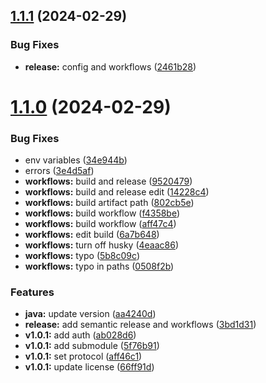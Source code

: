 ## [1.1.1](https://github.com/histopathology-image-annotation-tool/hiat-app/compare/v1.1.0...v1.1.1) (2024-02-29)


### Bug Fixes

* **release:** config and workflows ([2461b28](https://github.com/histopathology-image-annotation-tool/hiat-app/commit/2461b287453c4fbe8bbb096d528c6faa54817b38))

# [1.1.0](https://github.com/histopathology-image-annotation-tool/hiat-app/compare/v1.0.0...v1.1.0) (2024-02-29)


### Bug Fixes

* env variables ([34e944b](https://github.com/histopathology-image-annotation-tool/hiat-app/commit/34e944b8790c19d06c5a16ac7d6eaba480e1b51a))
* errors ([3e4d5af](https://github.com/histopathology-image-annotation-tool/hiat-app/commit/3e4d5af429e0fb6a5ce66f68f436415a3936f27c))
* **workflows:** build and release ([9520479](https://github.com/histopathology-image-annotation-tool/hiat-app/commit/9520479e4db38508ea79df8cc9ad35c6d66db045))
* **workflows:** build and release edit ([14228c4](https://github.com/histopathology-image-annotation-tool/hiat-app/commit/14228c478076abbdc09e4700d437978d7afe55ff))
* **workflows:** build artifact path ([802cb5e](https://github.com/histopathology-image-annotation-tool/hiat-app/commit/802cb5edd7004dc6db90232aac09b668aa621071))
* **workflows:** build workflow ([f4358be](https://github.com/histopathology-image-annotation-tool/hiat-app/commit/f4358be379b9312c70661571605f378c1a428626))
* **workflows:** build workflow ([aff47c4](https://github.com/histopathology-image-annotation-tool/hiat-app/commit/aff47c4c348ef45c8d94e2bdab13ee0878c7b1f3))
* **workflows:** edit build ([6a7b648](https://github.com/histopathology-image-annotation-tool/hiat-app/commit/6a7b64811997332cd029081df8226cd8ace2ad4c))
* **workflows:** turn off husky ([4eaac86](https://github.com/histopathology-image-annotation-tool/hiat-app/commit/4eaac86388c1b43b6037376f9a68830e4823ed68))
* **workflows:** typo ([5b8c09c](https://github.com/histopathology-image-annotation-tool/hiat-app/commit/5b8c09c59021795d875befd1fb84aec593db83f0))
* **workflows:** typo in paths ([0508f2b](https://github.com/histopathology-image-annotation-tool/hiat-app/commit/0508f2bb30c81e585ad3ea04e1bdaff52a8c5661))


### Features

* **java:** update version ([aa4240d](https://github.com/histopathology-image-annotation-tool/hiat-app/commit/aa4240dc2b1766f73cb6ea26090d8365a62df812))
* **release:** add semantic release and workflows ([3bd1d31](https://github.com/histopathology-image-annotation-tool/hiat-app/commit/3bd1d3195b033a5a503b7397e7d06861e14924f9))
* **v1.0.1:** add auth ([ab028d6](https://github.com/histopathology-image-annotation-tool/hiat-app/commit/ab028d61f790858b5f52f575971c8be28e3e9d17))
* **v1.0.1:** add submodule ([5f76b91](https://github.com/histopathology-image-annotation-tool/hiat-app/commit/5f76b916259c820f5034507cd3a3a67d0e620e3d))
* **v1.0.1:** set protocol ([aff46c1](https://github.com/histopathology-image-annotation-tool/hiat-app/commit/aff46c1b0afdf4f439606fc0c894451fe8821878))
* **v1.0.1:** update license ([66ff91d](https://github.com/histopathology-image-annotation-tool/hiat-app/commit/66ff91d4047b86f7ddc239fb0b67bbd4564f330c))
